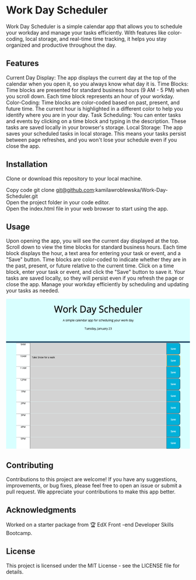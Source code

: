 # Work Day Scheduler

Work Day Scheduler is a simple calendar app that allows you to schedule your workday and manage your tasks efficiently. With features like color-coding, local storage, and real-time time tracking, it helps you stay organized and productive throughout the day.

## Features

Current Day Display: The app displays the current day at the top of the calendar when you open it, so you always know what day it is.
Time Blocks: Time blocks are presented for standard business hours (9 AM - 5 PM) when you scroll down. Each time block represents an hour of your workday.
Color-Coding: Time blocks are color-coded based on past, present, and future time. The current hour is highlighted in a different color to help you identify where you are in your day.
Task Scheduling: You can enter tasks and events by clicking on a time block and typing in the description. These tasks are saved locally in your browser's storage.
Local Storage: The app saves your scheduled tasks in local storage. This means your tasks persist between page refreshes, and you won't lose your schedule even if you close the app.

## Installation

Clone or download this repository to your local machine.

Copy code
git clone git@github.com:kamilawroblewska/Work-Day-Scheduler.git  
Open the project folder in your code editor.  
Open the index.html file in your web browser to start using the app.

## Usage

Upon opening the app, you will see the current day displayed at the top.
Scroll down to view the time blocks for standard business hours.
Each time block displays the hour, a text area for entering your task or event, and a "Save" button.
Time blocks are color-coded to indicate whether they are in the past, present, or future relative to the current time.
Click on a time block, enter your task or event, and click the "Save" button to save it.
Your tasks are saved locally, so they will persist even if you refresh the page or close the app.
Manage your workday efficiently by scheduling and updating your tasks as needed.

![screen](./Assets/screenshot1.png)

## Contributing

Contributions to this project are welcome! If you have any suggestions, improvements, or bug fixes, please feel free to open an issue or submit a pull request. We appreciate your contributions to make this app better.

## Acknowledgments

Worked on a starter package from 🏆 EdX Front -end Developer Skills Bootcamp.

## License

This project is licensed under the MIT License - see the LICENSE file for details.

